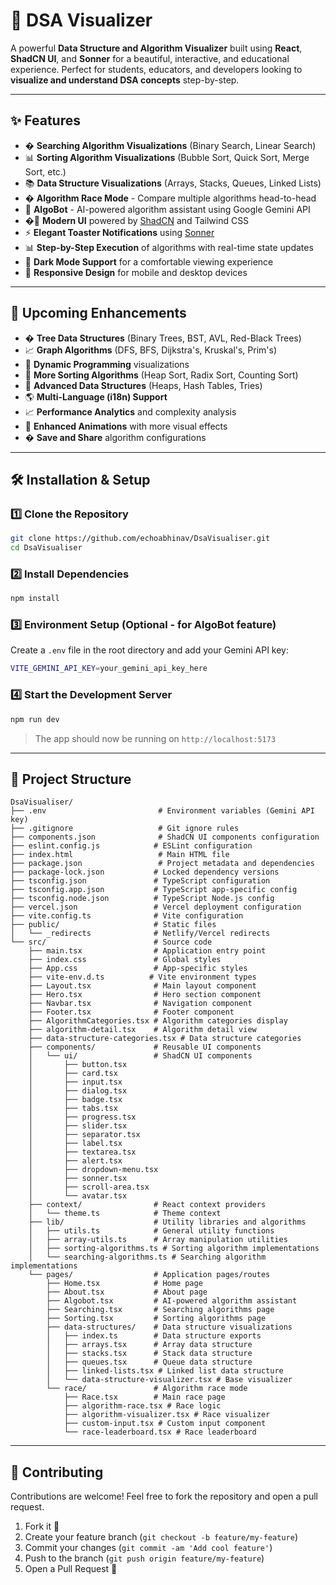 # 🚀 DSA Visualizer  

A powerful **Data Structure and Algorithm Visualizer** built using **React**, **ShadCN UI**, and **Sonner** for a beautiful, interactive, and educational experience. Perfect for students, educators, and developers looking to **visualize and understand DSA concepts** step-by-step.

---

## ✨ Features  

- � **Searching Algorithm Visualizations** (Binary Search, Linear Search)
- 📊 **Sorting Algorithm Visualizations** (Bubble Sort, Quick Sort, Merge Sort, etc.)
- 📚 **Data Structure Visualizations** (Arrays, Stacks, Queues, Linked Lists)
- � **Algorithm Race Mode** - Compare multiple algorithms head-to-head
- 🤖 **AlgoBot** - AI-powered algorithm assistant using Google Gemini API
- �🎨 **Modern UI** powered by [ShadCN](https://ui.shadcn.com/) and Tailwind CSS
- ⚡ **Elegant Toaster Notifications** using [Sonner](https://sonner.emilkowal.ski/)
- 📊 **Step-by-Step Execution** of algorithms with real-time state updates
- 🌙 **Dark Mode Support** for a comfortable viewing experience
- 📱 **Responsive Design** for mobile and desktop devices  

---

## 🚧 Upcoming Enhancements  

- � **Tree Data Structures** (Binary Trees, BST, AVL, Red-Black Trees)
- 📈 **Graph Algorithms** (DFS, BFS, Dijkstra's, Kruskal's, Prim's)
- 🧮 **Dynamic Programming** visualizations
- 🔄 **More Sorting Algorithms** (Heap Sort, Radix Sort, Counting Sort)
- 🎯 **Advanced Data Structures** (Heaps, Hash Tables, Tries)
- 🌎 **Multi-Language (i18n) Support**
- 📈 **Performance Analytics** and complexity analysis
- 🎥 **Enhanced Animations** with more visual effects
- � **Save and Share** algorithm configurations  

---

## 🛠️ Installation & Setup  

### 1️⃣ Clone the Repository  
```bash
git clone https://github.com/echoabhinav/DsaVisualiser.git
cd DsaVisualiser
```

### 2️⃣ Install Dependencies  
```bash
npm install
```

### 3️⃣ Environment Setup (Optional - for AlgoBot feature)
Create a `.env` file in the root directory and add your Gemini API key:
```bash
VITE_GEMINI_API_KEY=your_gemini_api_key_here
```

### 4️⃣ Start the Development Server  
```bash
npm run dev
```

> The app should now be running on `http://localhost:5173`  

---

## 📂 Project Structure  

```
DsaVisualiser/
├── .env                         # Environment variables (Gemini API key)
├── .gitignore                   # Git ignore rules
├── components.json              # ShadCN UI components configuration
├── eslint.config.js            # ESLint configuration
├── index.html                   # Main HTML file
├── package.json                 # Project metadata and dependencies
├── package-lock.json           # Locked dependency versions
├── tsconfig.json               # TypeScript configuration
├── tsconfig.app.json           # TypeScript app-specific config
├── tsconfig.node.json          # TypeScript Node.js config
├── vercel.json                 # Vercel deployment configuration
├── vite.config.ts              # Vite configuration
├── public/                     # Static files
│   └── _redirects              # Netlify/Vercel redirects
└── src/                        # Source code
    ├── main.tsx                # Application entry point
    ├── index.css               # Global styles
    ├── App.css                 # App-specific styles
    ├── vite-env.d.ts          # Vite environment types
    ├── Layout.tsx              # Main layout component
    ├── Hero.tsx                # Hero section component
    ├── Navbar.tsx              # Navigation component
    ├── Footer.tsx              # Footer component
    ├── AlgorithmCategories.tsx # Algorithm categories display
    ├── algorithm-detail.tsx    # Algorithm detail view
    ├── data-structure-categories.tsx # Data structure categories
    ├── components/             # Reusable UI components
    │   └── ui/                 # ShadCN UI components
    │       ├── button.tsx
    │       ├── card.tsx
    │       ├── input.tsx
    │       ├── dialog.tsx
    │       ├── badge.tsx
    │       ├── tabs.tsx
    │       ├── progress.tsx
    │       ├── slider.tsx
    │       ├── separator.tsx
    │       ├── label.tsx
    │       ├── textarea.tsx
    │       ├── alert.tsx
    │       ├── dropdown-menu.tsx
    │       ├── sonner.tsx
    │       ├── scroll-area.tsx
    │       └── avatar.tsx
    ├── context/                # React context providers
    │   └── theme.ts            # Theme context
    ├── lib/                    # Utility libraries and algorithms
    │   ├── utils.ts            # General utility functions
    │   ├── array-utils.ts      # Array manipulation utilities
    │   ├── sorting-algorithms.ts # Sorting algorithm implementations
    │   └── searching-algorithms.ts # Searching algorithm implementations
    └── pages/                  # Application pages/routes
        ├── Home.tsx            # Home page
        ├── About.tsx           # About page
        ├── Algobot.tsx         # AI-powered algorithm assistant
        ├── Searching.tsx       # Searching algorithms page
        ├── Sorting.tsx         # Sorting algorithms page
        ├── data-structures/    # Data structure visualizations
        │   ├── index.ts        # Data structure exports
        │   ├── arrays.tsx      # Array data structure
        │   ├── stacks.tsx      # Stack data structure
        │   ├── queues.tsx      # Queue data structure
        │   ├── linked-lists.tsx # Linked list data structure
        │   └── data-structure-visualizer.tsx # Base visualizer
        └── race/               # Algorithm race mode
            ├── Race.tsx        # Main race page
            ├── algorithm-race.tsx # Race logic
            ├── algorithm-visualizer.tsx # Race visualizer
            ├── custom-input.tsx # Custom input component
            └── race-leaderboard.tsx # Race leaderboard
```

---

## 🤝 Contributing  

Contributions are welcome! Feel free to fork the repository and open a pull request.

1. Fork it 🍴  
2. Create your feature branch (`git checkout -b feature/my-feature`)  
3. Commit your changes (`git commit -am 'Add cool feature'`)  
4. Push to the branch (`git push origin feature/my-feature`)  
5. Open a Pull Request 🚀  

